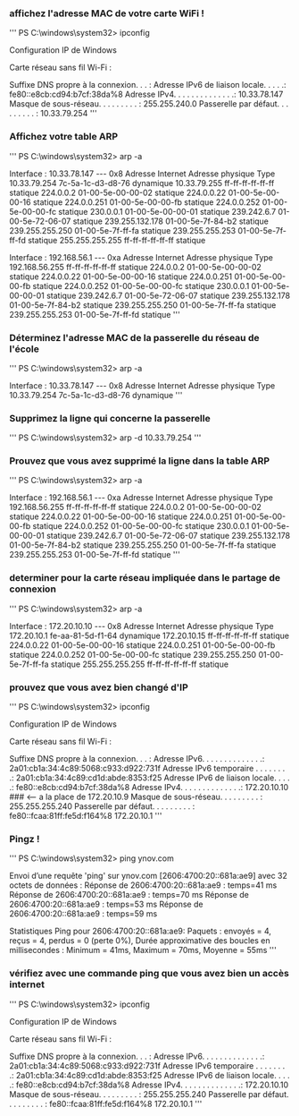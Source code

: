 ### affichez l'adresse MAC de votre carte WiFi !
'''
PS C:\windows\system32> ipconfig

Configuration IP de Windows

Carte réseau sans fil Wi-Fi :

   Suffixe DNS propre à la connexion. . . :
   Adresse IPv6 de liaison locale. . . . .: fe80::e8cb:cd94:b7cf:38da%8
   Adresse IPv4. . . . . . . . . . . . . .: 10.33.78.147
   Masque de sous-réseau. . . . . . . . . : 255.255.240.0
   Passerelle par défaut. . . . . . . . . : 10.33.79.254
'''

### Affichez votre table ARP
'''
PS C:\windows\system32> arp -a

Interface : 10.33.78.147 --- 0x8
  Adresse Internet      Adresse physique      Type
  10.33.79.254          7c-5a-1c-d3-d8-76     dynamique
  10.33.79.255          ff-ff-ff-ff-ff-ff     statique
  224.0.0.2             01-00-5e-00-00-02     statique
  224.0.0.22            01-00-5e-00-00-16     statique
  224.0.0.251           01-00-5e-00-00-fb     statique
  224.0.0.252           01-00-5e-00-00-fc     statique
  230.0.0.1             01-00-5e-00-00-01     statique
  239.242.6.7           01-00-5e-72-06-07     statique
  239.255.132.178       01-00-5e-7f-84-b2     statique
  239.255.255.250       01-00-5e-7f-ff-fa     statique
  239.255.255.253       01-00-5e-7f-ff-fd     statique
  255.255.255.255       ff-ff-ff-ff-ff-ff     statique

Interface : 192.168.56.1 --- 0xa
  Adresse Internet      Adresse physique      Type
  192.168.56.255        ff-ff-ff-ff-ff-ff     statique
  224.0.0.2             01-00-5e-00-00-02     statique
  224.0.0.22            01-00-5e-00-00-16     statique
  224.0.0.251           01-00-5e-00-00-fb     statique
  224.0.0.252           01-00-5e-00-00-fc     statique
  230.0.0.1             01-00-5e-00-00-01     statique
  239.242.6.7           01-00-5e-72-06-07     statique
  239.255.132.178       01-00-5e-7f-84-b2     statique
  239.255.255.250       01-00-5e-7f-ff-fa     statique
  239.255.255.253       01-00-5e-7f-ff-fd     statique
'''

### Déterminez l'adresse MAC de la passerelle du réseau de l'école
'''
PS C:\windows\system32> arp -a

Interface : 10.33.78.147 --- 0x8
  Adresse Internet      Adresse physique      Type
  10.33.79.254          7c-5a-1c-d3-d8-76     dynamique
'''

### Supprimez la ligne qui concerne la passerelle
'''
PS C:\windows\system32> arp -d 10.33.79.254
'''

### Prouvez que vous avez supprimé la ligne dans la table ARP
'''
PS C:\windows\system32> arp -a

Interface : 192.168.56.1 --- 0xa
  Adresse Internet      Adresse physique      Type
  192.168.56.255        ff-ff-ff-ff-ff-ff     statique
  224.0.0.2             01-00-5e-00-00-02     statique
  224.0.0.22            01-00-5e-00-00-16     statique
  224.0.0.251           01-00-5e-00-00-fb     statique
  224.0.0.252           01-00-5e-00-00-fc     statique
  230.0.0.1             01-00-5e-00-00-01     statique
  239.242.6.7           01-00-5e-72-06-07     statique
  239.255.132.178       01-00-5e-7f-84-b2     statique
  239.255.255.250       01-00-5e-7f-ff-fa     statique
  239.255.255.253       01-00-5e-7f-ff-fd     statique
'''

### determiner pour la carte réseau impliquée dans le partage de connexion
'''
PS C:\windows\system32> arp -a

Interface : 172.20.10.10 --- 0x8
  Adresse Internet      Adresse physique      Type
  172.20.10.1           fe-aa-81-5d-f1-64     dynamique
  172.20.10.15          ff-ff-ff-ff-ff-ff     statique
  224.0.0.22            01-00-5e-00-00-16     statique
  224.0.0.251           01-00-5e-00-00-fb     statique
  224.0.0.252           01-00-5e-00-00-fc     statique
  239.255.255.250       01-00-5e-7f-ff-fa     statique
  255.255.255.255       ff-ff-ff-ff-ff-ff     statique

### prouvez que vous avez bien changé d'IP
'''
PS C:\windows\system32> ipconfig

Configuration IP de Windows

Carte réseau sans fil Wi-Fi :

   Suffixe DNS propre à la connexion. . . :
   Adresse IPv6. . . . . . . . . . . . . .: 2a01:cb1a:34:4c89:5068:c933:d922:731f
   Adresse IPv6 temporaire . . . . . . . .: 2a01:cb1a:34:4c89:cd1d:abde:8353:f25
   Adresse IPv6 de liaison locale. . . . .: fe80::e8cb:cd94:b7cf:38da%8
   Adresse IPv4. . . . . . . . . . . . . .: 172.20.10.10 ### <-- a la place de 172.20.10.9
   Masque de sous-réseau. . . . . . . . . : 255.255.255.240
   Passerelle par défaut. . . . . . . . . : fe80::fcaa:81ff:fe5d:f164%8
                                       172.20.10.1
'''
### Pingz !
'''
PS C:\windows\system32> ping ynov.com

Envoi d’une requête 'ping' sur ynov.com [2606:4700:20::681a:ae9] avec 32 octets de données :
Réponse de 2606:4700:20::681a:ae9 : temps=41 ms
Réponse de 2606:4700:20::681a:ae9 : temps=70 ms
Réponse de 2606:4700:20::681a:ae9 : temps=53 ms
Réponse de 2606:4700:20::681a:ae9 : temps=59 ms

Statistiques Ping pour 2606:4700:20::681a:ae9:
    Paquets : envoyés = 4, reçus = 4, perdus = 0 (perte 0%),
Durée approximative des boucles en millisecondes :
    Minimum = 41ms, Maximum = 70ms, Moyenne = 55ms
''' 













































### vérifiez avec une commande ping que vous avez bien un accès internet
'''
PS C:\windows\system32> ipconfig

Configuration IP de Windows

Carte réseau sans fil Wi-Fi :

   Suffixe DNS propre à la connexion. . . :
   Adresse IPv6. . . . . . . . . . . . . .: 2a01:cb1a:34:4c89:5068:c933:d922:731f
   Adresse IPv6 temporaire . . . . . . . .: 2a01:cb1a:34:4c89:cd1d:abde:8353:f25
   Adresse IPv6 de liaison locale. . . . .: fe80::e8cb:cd94:b7cf:38da%8
   Adresse IPv4. . . . . . . . . . . . . .: 172.20.10.10
   Masque de sous-réseau. . . . . . . . . : 255.255.255.240
   Passerelle par défaut. . . . . . . . . : fe80::fcaa:81ff:fe5d:f164%8
                                       172.20.10.1
'''
